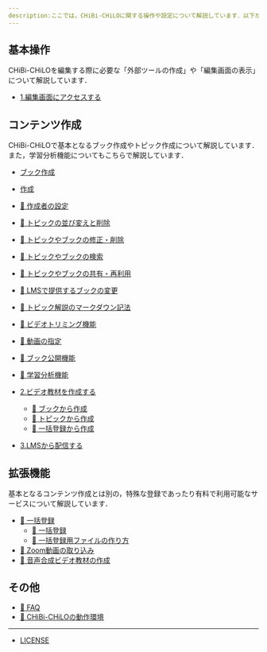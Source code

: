 ```yaml
---
description:ここでは，CHiBi-CHiLOに関する操作や設定について解説しています．以下から必要な項目を選択してご覧ください．
---
```


## 基本操作 <a href="#start" id="start"></a>
CHiBi-CHiLOを編集する際に必要な「外部ツールの作成」や「編集画面の表示」について解説しています．

* [1.編集画面にアクセスする](start/access.md)

## コンテンツ作成 <a href="#operation" id="operation"></a>
CHiBi-CHiLOで基本となるブック作成やトピック作成について解説しています．また，学習分析機能についてもこちらで解説しています．

* [ブック作成](operation/book/README.md)
* [作成](operation/book/making.md)

* [🌿 作成者の設定](operation/creator.md)
* [🌿 トピックの並び変えと削除](operation/topic-order.md)
* [🌿 トピックやブックの修正・削除](operation/fix.md)
* [🌿 トピックやブックの検索](operation/search.md)
* [🌿 トピックやブックの共有・再利用](operation/fork.md)
* [🌿 LMSで提供するブックの変更](operation/linkswitch.md)
* [🌿 トピック解説のマークダウン記法](operation/markdown.md)
* [🌿 ビデオトリミング機能](operation/trim.md)
* [🌿 動画の指定](operation/video-upload.md)
* [🌿 ブック公開機能](operation/release.md)
* [🌿 学習分析機能](operation/dashboard.md)

* [2.ビデオ教材を作成する](start/create/README.md)
  * [🔹 ブックから作成](start/create/book.md)
  * [🔹 トピックから作成](start/create/topic.md)
  * [🔹 一括登録から作成](start/create/import.md)
* [3.LMSから配信する](start/lnk.md)

## 拡張機能 <a href="#extension" id="extension"></a>
基本となるコンテンツ作成とは別の，特殊な登録であったり有料で利用可能なサービスについて解説しています．

* [🌳 一括登録](extension/import)
  * [🌳 一括登録](extension/import/register.md)
  * [🌳 一括登録用ファイルの作り方](extension/import/making.md)
* [🌳 Zoom動画の取り込み](extension/zoom.md)
* [🌳 音声合成ビデオ教材の作成](extension/chilospeech.md)

## その他 <a href="#other" id="other"></a>

* [🌷 FAQ](other/faq.md)
* [🌷 CHiBi-CHiLOの動作環境](other/system-requirements.md)

***

* [LICENSE](license.md)
